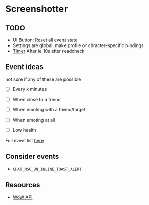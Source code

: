 # Screenshotter

## TODO

- UI Button: Reset all event state
- Settings are global: make profile or chracter-specific bindings
- [Timer](https://wowpedia.fandom.com/wiki/API_C_Timer) After ie 10s after readcheck

## Event ideas

not sure if any of these are possible

- [ ] Every x minutes
- [ ] When close to a friend
- [ ] When emoting with a friend/target
- [ ] When emoting at all
- [ ] Low health


Full event list [here](https://wowwiki-archive.fandom.com/wiki/Events_A-Z_(full_list))

## Consider events

- [`CHAT_MSG_BN_INLINE_TOAST_ALERT`](https://wowpedia.fandom.com/wiki/CHAT_MSG_BN_INLINE_TOAST_ALERT)

## Resources

- [WoW API](https://github.com/Gethe/wow-ui-source)
